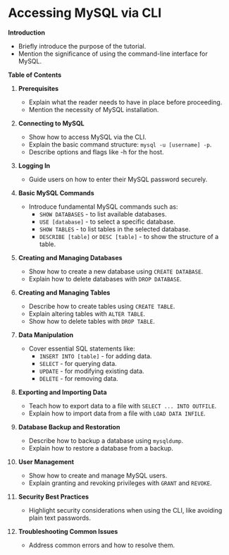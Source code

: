 # Accessing MySQL via CLI 

**Introduction**
- Briefly introduce the purpose of the tutorial.
- Mention the significance of using the command-line interface for MySQL.

**Table of Contents**
1. **Prerequisites**
   - Explain what the reader needs to have in place before proceeding.
   - Mention the necessity of MySQL installation.

2. **Connecting to MySQL**
   - Show how to access MySQL via the CLI.
   - Explain the basic command structure: `mysql -u [username] -p`.
   - Describe options and flags like -h for the host.

3. **Logging In**
   - Guide users on how to enter their MySQL password securely.

4. **Basic MySQL Commands**
   - Introduce fundamental MySQL commands such as:
     - `SHOW DATABASES` - to list available databases.
     - `USE [database]` - to select a specific database.
     - `SHOW TABLES` - to list tables in the selected database.
     - `DESCRIBE [table]` or `DESC [table]` - to show the structure of a table.

5. **Creating and Managing Databases**
   - Show how to create a new database using `CREATE DATABASE`.
   - Explain how to delete databases with `DROP DATABASE`.

6. **Creating and Managing Tables**
   - Describe how to create tables using `CREATE TABLE`.
   - Explain altering tables with `ALTER TABLE`.
   - Show how to delete tables with `DROP TABLE`.

7. **Data Manipulation**
   - Cover essential SQL statements like:
     - `INSERT INTO [table]` - for adding data.
     - `SELECT` - for querying data.
     - `UPDATE` - for modifying existing data.
     - `DELETE` - for removing data.

8. **Exporting and Importing Data**
   - Teach how to export data to a file with `SELECT ... INTO OUTFILE`.
   - Explain how to import data from a file with `LOAD DATA INFILE`.

9. **Database Backup and Restoration**
   - Describe how to backup a database using `mysqldump`.
   - Explain how to restore a database from a backup.

10. **User Management**
    - Show how to create and manage MySQL users.
    - Explain granting and revoking privileges with `GRANT` and `REVOKE`.

11. **Security Best Practices**
    - Highlight security considerations when using the CLI, like avoiding plain text passwords.

12. **Troubleshooting Common Issues**
    - Address common errors and how to resolve them.

